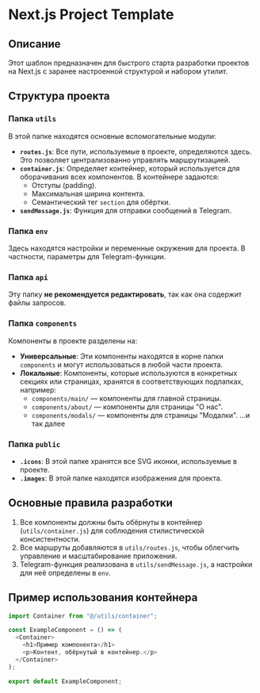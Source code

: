 # Next.js Project Template

## Описание

Этот шаблон предназначен для быстрого старта разработки проектов на Next.js с заранее настроенной структурой и набором утилит.

## Структура проекта

### Папка `utils`

В этой папке находятся основные вспомогательные модули:

- **`routes.js`**: Все пути, используемые в проекте, определяются здесь. Это позволяет централизованно управлять маршрутизацией.
- **`container.js`**: Определяет контейнер, который используется для оборачивания всех компонентов. В контейнере задаются:
  - Отступы (padding).
  - Максимальная ширина контента.
  - Семантический тег `section` для обёртки.
- **`sendMessage.js`**: Функция для отправки сообщений в Telegram.

### Папка `env`
 
Здесь находятся настройки и переменные окружения для проекта. В частности, параметры для Telegram-функции.

### Папка `api`

Эту папку **не рекомендуется редактировать**, так как она содержит файлы запросов.

### Папка `components`

Компоненты в проекте разделены на:

- **Универсальные**: Эти компоненты находятся в корне папки `components` и могут использоваться в любой части проекта.
- **Локальные**: Компоненты, которые используются в конкретных секциях или страницах, хранятся в соответствующих подпапках, например:
  - `components/main/` — компоненты для главной страницы.
  - `components/about/` — компоненты для страницы "О нас".
  - `components/modals/` — компоненты для страницы "Модалки".
    ...и так далее

### Папка `public`

- **`.icons`**: В этой папке хранятся все SVG иконки, используемые в проекте.
- **`.images`**: В этой папке находятся изображения для проекта.

## Основные правила разработки

1. Все компоненты должны быть обёрнуты в контейнер (`utils/container.js`) для соблюдения стилистической консистентности.
2. Все маршруты добавляются в `utils/routes.js`, чтобы облегчить управление и масштабирование приложения.
3. Telegram-функция реализована в `utils/sendMessage.js`, а настройки для неё определены в `env`.

## Пример использования контейнера

```javascript
import Container from "@/utils/container";

const ExampleComponent = () => (
  <Container>
    <h1>Пример компонента</h1>
    <p>Контент, обёрнутый в контейнер.</p>
  </Container>
);

export default ExampleComponent;
```
